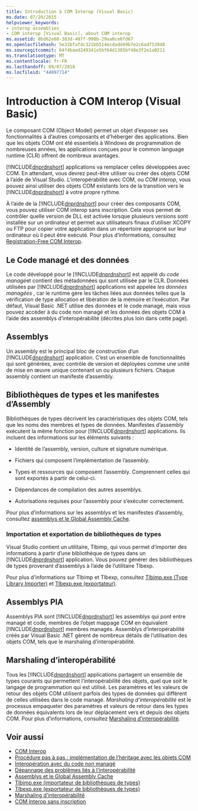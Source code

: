 ```yaml
---
title: Introduction à COM Interop (Visual Basic)
ms.date: 07/20/2015
helpviewer_keywords:
- interop assemblies
- COM interop [Visual Basic], about COM interop
ms.assetid: 8bd62e68-383d-407f-998b-29aa0ce0fd67
ms.openlocfilehash: 5e31bfafdc321bb514ecdadd49b7e2c6adf53948
ms.sourcegitcommit: 64f4baed249341e5bf64d1385bf48e3f2e1a0211
ms.translationtype: MT
ms.contentlocale: fr-FR
ms.lasthandoff: 09/07/2018
ms.locfileid: "44097714"
---
```

# <a name="introduction-to-com-interop-visual-basic"></a>Introduction à COM Interop (Visual Basic)
Le composant COM (Object Model) permet un objet d’exposer ses fonctionnalités à d’autres composants et d’héberger des applications. Bien que les objets COM ont été essentiels à Windows de programmation de nombreuses années, les applications conçues pour le common language runtime (CLR) offrent de nombreux avantages.  
  
 [!INCLUDE[dnprdnshort](~/includes/dnprdnshort-md.md)] applications va remplacer celles développées avec COM. En attendant, vous devrez peut-être utiliser ou créer des objets COM à l’aide de Visual Studio. L’interopérabilité avec COM, ou *COM interop*, vous pouvez ainsi utiliser des objets COM existants lors de la transition vers le [!INCLUDE[dnprdnshort](~/includes/dnprdnshort-md.md)] à votre propre rythme.  
  
 À l’aide de la [!INCLUDE[dnprdnshort](~/includes/dnprdnshort-md.md)] pour créer des composants COM, vous pouvez utiliser COM interop sans inscription. Cela vous permet de contrôler quelle version de DLL est activée lorsque plusieurs versions sont installée sur un ordinateur et permet aux utilisateurs finaux d’utiliser XCOPY ou FTP pour copier votre application dans un répertoire approprié sur leur ordinateur où il peut être exécuté. Pour plus d’informations, consultez [Registration-Free COM Interop](../../../framework/interop/registration-free-com-interop.md).  
  
## <a name="managed-code-and-data"></a>Le Code managé et des données  
 Le code développé pour le [!INCLUDE[dnprdnshort](~/includes/dnprdnshort-md.md)] est appelé *du code managé*et contient des métadonnées qui sont utilisée par le CLR. Données utilisées par [!INCLUDE[dnprdnshort](~/includes/dnprdnshort-md.md)] applications est appelée *les données managées* , car le runtime gère les tâches liées aux données telles que la vérification de type allocation et libération de la mémoire et l’exécution. Par défaut, Visual Basic .NET utilise des données et le code managé, mais vous pouvez accéder à du code non managé et les données des objets COM à l’aide des assemblys d’interopérabilité (décrites plus loin dans cette page).  
  
## <a name="assemblies"></a>Assemblys  
 Un assembly est le principal bloc de construction d’un [!INCLUDE[dnprdnshort](~/includes/dnprdnshort-md.md)] application. C’est un ensemble de fonctionnalités qui sont générées, avec contrôle de version et déployées comme une unité de mise en œuvre unique contenant un ou plusieurs fichiers. Chaque assembly contient un manifeste d’assembly.  
  
## <a name="type-libraries-and-assembly-manifests"></a>Bibliothèques de types et les manifestes d’Assembly  
 Bibliothèques de types décrivent les caractéristiques des objets COM, tels que les noms des membres et types de données. Manifestes d’assembly exécutent la même fonction pour [!INCLUDE[dnprdnshort](~/includes/dnprdnshort-md.md)] applications. Ils incluent des informations sur les éléments suivants :  
  
-   Identité de l’assembly, version, culture et signature numérique.  
  
-   Fichiers qui composent l’implémentation de l’assembly.  
  
-   Types et ressources qui composent l’assembly. Comprennent celles qui sont exportés à partir de celui-ci.  
  
-   Dépendances de compilation des autres assemblys.  
  
-   Autorisations requises pour l’assembly pour s’exécuter correctement.  
  
 Pour plus d’informations sur les assemblys et les manifestes d’assembly, consultez [assemblys et le Global Assembly Cache](../../../visual-basic/programming-guide/concepts/assemblies-gac/index.md).  
  
### <a name="importing-and-exporting-type-libraries"></a>Importation et exportation de bibliothèques de types  
 Visual Studio contient un utilitaire, Tlbimp, qui vous permet d’importer des informations à partir d’une bibliothèque de types dans un [!INCLUDE[dnprdnshort](~/includes/dnprdnshort-md.md)] application. Vous pouvez générer des bibliothèques de types provenant d’assemblys à l’aide de l’utilitaire Tlbexp.  
  
 Pour plus d’informations sur Tlbimp et Tlbexp, consultez [Tlbimp.exe (Type Library Importer)](../../../framework/tools/tlbimp-exe-type-library-importer.md) et [Tlbexp.exe (exportateur)](../../../framework/tools/tlbexp-exe-type-library-exporter.md).  
  
## <a name="interop-assemblies"></a>Assemblys PIA  
 Assemblys PIA sont [!INCLUDE[dnprdnshort](~/includes/dnprdnshort-md.md)] les assemblys qui pont entre managé et code, membres de l’objet mappage COM en équivalent [!INCLUDE[dnprdnshort](~/includes/dnprdnshort-md.md)] membres managés. Assemblys d’interopérabilité créés par Visual Basic .NET gèrent de nombreux détails de l’utilisation des objets COM, tels que le marshaling d’interopérabilité.  
  
## <a name="interoperability-marshaling"></a>Marshaling d’interopérabilité  
 Tous les [!INCLUDE[dnprdnshort](~/includes/dnprdnshort-md.md)] applications partagent un ensemble de types courants qui permettent l’interopérabilité des objets, quel que soit le langage de programmation qui est utilisé. Les paramètres et les valeurs de retour des objets COM utilisent parfois des types de données qui diffèrent de celles utilisées dans le code managé. *Marshaling d’interopérabilité* est le processus empaqueter des paramètres et valeurs de retour dans les types de données équivalents lors de leur déplacement vers et depuis des objets COM. Pour plus d’informations, consultez [Marshaling d’interopérabilité](../../../framework/interop/interop-marshaling.md).  
  
## <a name="see-also"></a>Voir aussi

- [COM Interop](../../../visual-basic/programming-guide/com-interop/index.md)  
- [Procédure pas à pas : implémentation de l’héritage avec les objets COM](../../../visual-basic/programming-guide/com-interop/walkthrough-implementing-inheritance-with-com-objects.md)  
- [Interopération avec du code non managé](../../../framework/interop/index.md)  
- [Dépannage des problèmes liés à l’interopérabilité](../../../visual-basic/programming-guide/com-interop/troubleshooting-interoperability.md)  
- [Assemblys et le Global Assembly Cache](../../../visual-basic/programming-guide/concepts/assemblies-gac/index.md)  
- [Tlbimp.exe (importateur de bibliothèques de types)](../../../framework/tools/tlbimp-exe-type-library-importer.md)  
- [Tlbexp.exe (exportateur de bibliothèques de types)](../../../framework/tools/tlbexp-exe-type-library-exporter.md)  
- [Marshaling d'interopérabilité](../../../framework/interop/interop-marshaling.md)  
- [COM Interop sans inscription](../../../framework/interop/registration-free-com-interop.md)
